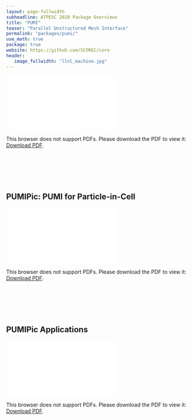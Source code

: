 ```yaml
---
layout: page-fullwidth
subheadline: ATPESC 2020 Package Overviews
title: "PUMI"
teaser: "Parallel Unstructured Mesh Interface"
permalink: "packages/pumi/"
use_math: true
package: true
website: https://github.com/SCOREC/core
header:
   image_fullwidth: "llnl_machine.jpg"
---
```


<div id="1slide" style="position: relative;padding-bottom: 57%;height: 0;overflow: hidden;max-width: 100%;">
    <object data="overview.pdf" type="application/pdf" style="position: absolute;top: 0;left: 0;width: 100%;height: 100%;">
        <embed src="overview.pdf" type="application/pdf">
            <p>This browser does not support PDFs. Please download the PDF to view it: <a href="overview.pdf">Download PDF</a>.</p>
        </embed>
    </object>
</div>

## PUMIPic: PUMI for Particle-in-Cell
<div id="1slide" style="position: relative;padding-bottom: 57%;height: 0;overflow: hidden;max-width: 100%;">
    <object data="pumipic.pdf" type="application/pdf" style="position: absolute;top: 0;left: 0;width: 100%;height: 100%;">
        <embed src="pumipic.pdf" type="application/pdf">
            <p>This browser does not support PDFs. Please download the PDF to view it: <a href="overview.pdf">Download PDF</a>.</p>
        </embed>
    </object>
</div>


## PUMIPic Applications
<div id="1slide" style="position: relative;padding-bottom: 57%;height: 0;overflow: hidden;max-width: 100%;">
    <object data="pumipicapps.pdf" type="application/pdf" style="position: absolute;top: 0;left: 0;width: 100%;height: 100%;">
        <embed src="pumipicapps.pdf" type="application/pdf">
            <p>This browser does not support PDFs. Please download the PDF to view it: <a href="overview.pdf">Download PDF</a>.</p>
        </embed>
    </object>
</div>